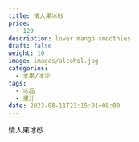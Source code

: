 ```yaml
---
title: 情人果冰砂
price:
  - 120
description: lover mango smoothies
draft: false
weight: 10
image: images/alcohol.jpg
categories:
  - 水果/冰沙
tags:
  - 冰品
  - 果汁
date: 2023-08-11T23:15:01+08:00
---
```


 情人果冰砂
